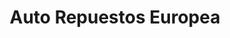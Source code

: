 ---
title: "Auto Repuestos Europea"
url: /quetzaltenango/auto-repuestos-europea/
shop: reparación de automóviles
---